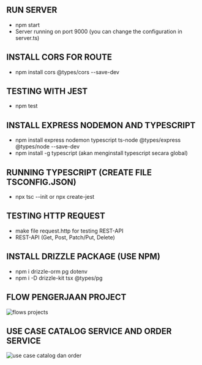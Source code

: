 ## RUN SERVER
- npm start
- Server running on port 9000 (you can change the configuration in server.ts)

## INSTALL CORS FOR ROUTE
- npm install cors @types/cors --save-dev

## TESTING WITH JEST
- npm test

## INSTALL EXPRESS NODEMON AND TYPESCRIPT
- npm install express nodemon typescript ts-node @types/express @types/node --save-dev
- npm install -g typescript (akan menginstall typescript secara global)

## RUNNING TYPESCRIPT (CREATE FILE TSCONFIG.JSON)
- npx tsc --init or npx create-jest

## TESTING HTTP REQUEST
- make file request.http for testing REST-API
- REST-API (Get, Post, Patch/Put, Delete)

## INSTALL DRIZZLE PACKAGE (USE NPM)
- npm i drizzle-orm pg dotenv
- npm i -D drizzle-kit tsx @types/pg

## FLOW PENGERJAAN PROJECT

![flows projects](https://github.com/user-attachments/assets/fcd14865-afaf-4d4c-9915-4db50ce352b1)

## USE CASE CATALOG SERVICE AND ORDER SERVICE

![use case catalog dan order](https://github.com/user-attachments/assets/19a0ed21-960e-4f08-a053-d8ebc8ddc463)
